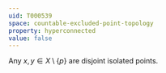 ```yaml
---
uid: T000539
space: countable-excluded-point-topology
property: hyperconnected
value: false
---
```

Any $x,y \in X \setminus \{p\}$ are disjoint isolated points.

